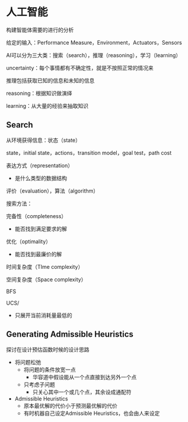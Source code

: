 # 人工智能

构建智能体需要的进行的分析

给定的输入：Performance Measure，Environment，Actuators，Sensors

AI可以分为三大类：搜索（search），推理（reasoning），学习（learning）

uncertainty：每个事情都有不确定性，就是不按照正常的情况来

推理包括获取已知的信息和未知的信息

reasoning：根据知识做演绎

learning：从大量的经验来抽取知识

## Search

从环境获得信息：状态（state）

state，initial state，actions，transition model，goal test，path cost

表达方式（representation）

- 是什么类型的数据结构

评价（evaluation），算法（algorithm）

搜索方法：

完备性（completeness）

- 能否找到满足要求的解

优化（optimality）

- 能否找到最廉价的解

时间复杂度（TIme complexity）

空间复杂度（Space complexity）

BFS

UCS/

-  只展开当前消耗量最低的

## Generating Admissible Heuristics

探讨在设计预估函数时候的设计思路

- 将问题松弛
  - 将问题的条件放宽一点
    - 华容道中假设能从一个点直接到达另外一个点
  - 只考虑子问题
    - 只关心其中一个或几个点，其余设成通配符
- Admissible Heuristics
  - 原本最优解的代价小于预测最优解的代价
  - 有时机器自己设定Admissible Heuristics，也会由人来设定















































































































































































































































































